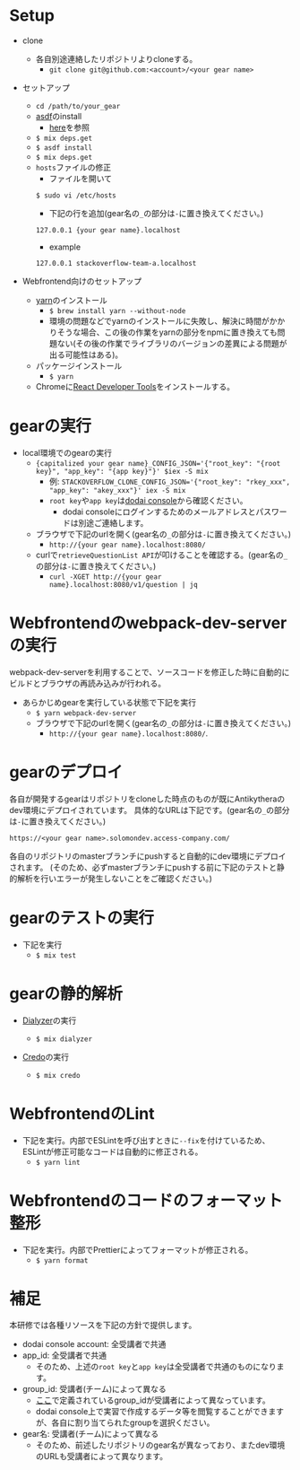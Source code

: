 # Setup

- clone
  - 各自別途連絡したリポジトリよりcloneする。
    - `git clone git@github.com:<account>/<your gear name>`

- セットアップ
  - `cd /path/to/your_gear`
  - [asdf](https://github.com/asdf-vm/asdf)のinstall
    - [here](https://hexdocs.pm/antikythera/getting_started.html)を参照
  - `$ mix deps.get`
  - `$ asdf install`
  - `$ mix deps.get`
  - `hosts`ファイルの修正
    - ファイルを開いて
    ```
    $ sudo vi /etc/hosts
    ```
    - 下記の行を追加(gear名の`_`の部分は`-`に置き換えてください。)
    ```
    127.0.0.1 {your gear name}.localhost
    ```
      - example
      ```
      127.0.0.1 stackoverflow-team-a.localhost
      ```

- Webfrontend向けのセットアップ
  - [yarn](https://yarnpkg.com/en/docs/install#mac-stable)のインストール
    - `$ brew install yarn --without-node`
    - 環境の問題などでyarnのインストールに失敗し、解決に時間がかかりそうな場合、この後の作業をyarnの部分をnpmに置き換えても問題ない(その後の作業でライブラリのバージョンの差異による問題が出る可能性はある)。
  - パッケージインストール
    - `$ yarn`
  - Chromeに[React Developer Tools](https://chrome.google.com/webstore/detail/react-developer-tools/fmkadmapgofadopljbjfkapdkoienihi?hl=en)をインストールする。

# gearの実行

- local環境でのgearの実行
  - `{capitalized your gear name}_CONFIG_JSON='{"root_key": "{root key}", "app_key": "{app key}"}' $iex -S mix`
    - 例: `STACKOVERFLOW_CLONE_CONFIG_JSON='{"root_key": "rkey_xxx", "app_key": "akey_xxx"}' iex -S mix`
    - `root key`や`app key`は[dodai console](https://dodai-console.solomondev.access-company.com/login)から確認ください。
      - dodai consoleにログインするためのメールアドレスとパスワードは別途ご連絡します。
  - ブラウザで下記のurlを開く(gear名の`_`の部分は`-`に置き換えてください。)
    - `http://{your gear name}.localhost:8080/`
  - curlで`retrieveQuestionList API`が叩けることを確認する。(gear名の`_`の部分は`-`に置き換えてください。)
    - `curl -XGET http://{your gear name}.localhost:8080/v1/question | jq`

# Webfrontendのwebpack-dev-serverの実行

webpack-dev-serverを利用することで、ソースコードを修正した時に自動的にビルドとブラウザの再読み込みが行われる。

- あらかじめgearを実行している状態で下記を実行
  - `$ yarn webpack-dev-server`
  - ブラウザで下記のurlを開く(gear名の`_`の部分は`-`に置き換えてください。)
    - `http://{your gear name}.localhost:8080/`.

# gearのデプロイ

各自が開発するgearはリポジトリをcloneした時点のものが既にAntikytheraのdev環境にデプロイされています。
具体的なURLは下記です。(gear名の`_`の部分は`-`に置き換えてください。)

`https://<your gear name>.solomondev.access-company.com/`

各自のリポジトリのmasterブランチにpushすると自動的にdev環境にデプロイされます。
(そのため、必ずmasterブランチにpushする前に下記のテストと静的解析を行いエラーが発生しないことをご確認ください。)

# gearのテストの実行

- 下記を実行
  - `$ mix test`

# gearの静的解析

- [Dialyzer](https://github.com/jeremyjh/dialyxir)の実行
  - `$ mix dialyzer`

- [Credo](https://github.com/rrrene/credo)の実行
  - `$ mix credo`

# WebfrontendのLint

- 下記を実行。内部でESLintを呼び出すときに`--fix`を付けているため、ESLintが修正可能なコードは自動的に修正される。
  - `$ yarn lint`

# Webfrontendのコードのフォーマット整形

- 下記を実行。内部でPrettierによってフォーマットが修正される。
  - `$ yarn format`

# 補足

本研修では各種リソースを下記の方針で提供します。

- dodai console account: 全受講者で共通
- app_id: 全受講者で共通
  - そのため、上述の`root key`と`app key`は全受講者で共通のものになります。
- group_id: 受講者(チーム)によって異なる
  - [ここ](../lib/dodai.ex)で定義されているgroup_idが受講者によって異なっています。
  - dodai console上で実習で作成するデータ等を閲覧することができますが、各自に割り当てられたgroupを選択ください。
- gear名: 受講者(チーム)によって異なる
  - そのため、前述したリポジトリのgear名が異なっており、またdev環境のURLも受講者によって異なります。
